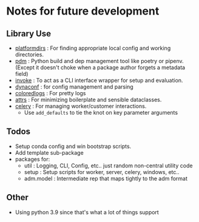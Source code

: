 # Notes for future development

## Library Use

  - [platformdirs](https://pypi.org/project/platformdirs/) : For finding
    appropriate local config and working directories.
  - [pdm](https://pdm.fming.dev/) : Python build and dep management tool like
    poetry or pipenv. (Except it doesn't choke when a package author forgets
    a metadata field)
  - [invoke](https://docs.pyinvoke.org/en/stable/) : To act as a CLI interface
    wrapper for setup and evaluation.
  - [dynaconf](https://www.dynaconf.com/validation/) : for config management
    and parsing
  - [coloredlogs](https://pypi.org/project/coloredlogs/) : For pretty logs
  - [attrs](https://www.attrs.org/en/stable/) : For minimizing boilerplate and
    sensible dataclasses.
  - [celery](https://docs.celeryq.dev) : For managing worker/customer
    interactions.
      - Use `add_defaults` to tie the knot on key parameter arguments

## Todos

  - Setup conda config and win bootstrap scripts.
  - Add template sub-package
  - packages for:
    - util : Logging, CLI, Config, etc.. just random non-central utility code
    - setup : Setup scripts for worker, server, celery, windows, etc..
    - adm.model : Intermediate rep that maps tightly to the adm format

## Other

  - Using python 3.9 since that's what a lot of things support
